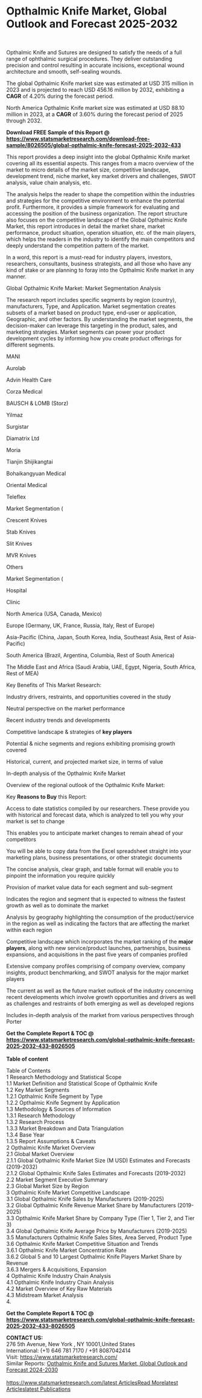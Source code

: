 <h1>Opthalmic Knife Market, Global Outlook and Forecast 2025-2032</h1><br/><p>Opthalmic Knife and Sutures are designed to satisfy the needs of a full range of ophthalmic surgical procedures. They deliver outstanding precision and control resulting in accurate incisions, exceptional wound architecture and smooth, self-sealing wounds.</p><p>The global Opthalmic Knife market size was estimated at USD 315 million in 2023 and is projected to reach USD 456.16 million by 2032, exhibiting a <strong>CAGR</strong> of 4.20% during the forecast period.</p><p>North America Opthalmic Knife market size was estimated at USD 88.10 million in 2023, at a <strong>CAGR</strong> of 3.60% during the forecast period of 2025 through 2032.</p><p><strong>Download FREE Sample of this Report @ <a href="https://www.statsmarketresearch.com/download-free-sample/8026505/global-opthalmic-knife-forecast-2025-2032-433">https://www.statsmarketresearch.com/download-free-sample/8026505/global-opthalmic-knife-forecast-2025-2032-433</a></strong></p><p>This report provides a deep insight into the global Opthalmic Knife market covering all its essential aspects. This ranges from a macro overview of the market to micro details of the market size, competitive landscape, development trend, niche market, key market drivers and challenges, SWOT analysis, value chain analysis, etc.</p><p>The analysis helps the reader to shape the competition within the industries and strategies for the competitive environment to enhance the potential profit. Furthermore, it provides a simple framework for evaluating and accessing the position of the business organization. The report structure also focuses on the competitive landscape of the Global Opthalmic Knife Market, this report introduces in detail the market share, market performance, product situation, operation situation, etc. of the main players, which helps the readers in the industry to identify the main competitors and deeply understand the competition pattern of the market.</p><p>In a word, this report is a must-read for industry players, investors, researchers, consultants, business strategists, and all those who have any kind of stake or are planning to foray into the Opthalmic Knife market in any manner.</p><p>Global Opthalmic Knife Market: Market Segmentation Analysis</p><p>The research report includes specific segments by region (country), manufacturers, Type, and Application. Market segmentation creates subsets of a market based on product type, end-user or application, Geographic, and other factors. By understanding the market segments, the decision-maker can leverage this targeting in the product, sales, and marketing strategies. Market segments can power your product development cycles by informing how you create product offerings for different segments.</p><p>MANI</p><p>Aurolab</p><p>Advin Health Care</p><p>Corza Medical</p><p>BAUSCH & LOMB (Storz)</p><p>Yilmaz</p><p>Surgistar</p><p>Diamatrix Ltd</p><p>Moria</p><p>Tianjin Shijikangtai</p><p>Bohaikangyuan Medical</p><p>Oriental Medical</p><p>Teleflex</p><p>Market Segmentation (</p><p>Crescent Knives</p><p>Stab Knives</p><p>Slit Knives</p><p>MVR Knives</p><p>Others</p><p>Market Segmentation (</p><p>Hospital</p><p>Clinic</p><p>North America (USA, Canada, Mexico)</p><p>Europe (Germany, UK, France, Russia, Italy, Rest of Europe)</p><p>Asia-Pacific (China, Japan, South Korea, India, Southeast Asia, Rest of Asia-Pacific)</p><p>South America (Brazil, Argentina, Columbia, Rest of South America)</p><p>The Middle East and Africa (Saudi Arabia, UAE, Egypt, Nigeria, South Africa, Rest of MEA)</p><p>Key Benefits of This Market Research:</p><p>Industry drivers, restraints, and opportunities covered in the study</p><p>Neutral perspective on the market performance</p><p>Recent industry trends and developments</p><p>Competitive landscape & strategies of <strong>key players</strong></p><p>Potential & niche segments and regions exhibiting promising growth covered</p><p>Historical, current, and projected market size, in terms of value</p><p>In-depth analysis of the Opthalmic Knife Market</p><p>Overview of the regional outlook of the Opthalmic Knife Market:</p><p>Key <strong>Reasons to Buy</strong> this Report:</p><p>Access to date statistics compiled by our researchers. These provide you with historical and forecast data, which is analyzed to tell you why your market is set to change</p><p>This enables you to anticipate market changes to remain ahead of your competitors</p><p>You will be able to copy data from the Excel spreadsheet straight into your marketing plans, business presentations, or other strategic documents</p><p>The concise analysis, clear graph, and table format will enable you to pinpoint the information you require quickly</p><p>Provision of market value data for each segment and sub-segment</p><p>Indicates the region and segment that is expected to witness the fastest growth as well as to dominate the market</p><p>Analysis by geography highlighting the consumption of the product/service in the region as well as indicating the factors that are affecting the market within each region</p><p>Competitive landscape which incorporates the market ranking of the <strong>major players</strong>, along with new service/product launches, partnerships, business expansions, and acquisitions in the past five years of companies profiled</p><p>Extensive company profiles comprising of company overview, company insights, product benchmarking, and SWOT analysis for the major market players</p><p>The current as well as the future market outlook of the industry concerning recent developments which involve growth opportunities and drivers as well as challenges and restraints of both emerging as well as developed regions</p><p>Includes in-depth analysis of the market from various perspectives through Porter</p><div><b>Get the Complete Report & TOC @ <a href="https://www.statsmarketresearch.com/global-opthalmic-knife-forecast-2025-2032-433-8026505">https://www.statsmarketresearch.com/global-opthalmic-knife-forecast-2025-2032-433-8026505</a></b></div><br><b>Table of content</b><p>Table of Contents<br />1 Research Methodology and Statistical Scope<br />1.1 Market Definition and Statistical Scope of Opthalmic Knife<br />1.2 Key Market Segments<br />1.2.1 Opthalmic Knife Segment by Type<br />1.2.2 Opthalmic Knife Segment by Application<br />1.3 Methodology & Sources of Information<br />1.3.1 Research Methodology<br />1.3.2 Research Process<br />1.3.3 Market Breakdown and Data Triangulation<br />1.3.4 Base Year<br />1.3.5 Report Assumptions & Caveats<br />2 Opthalmic Knife Market Overview<br />2.1 Global Market Overview<br />2.1.1 Global Opthalmic Knife Market Size (M USD) Estimates and Forecasts (2019-2032)<br />2.1.2 Global Opthalmic Knife Sales Estimates and Forecasts (2019-2032)<br />2.2 Market Segment Executive Summary<br />2.3 Global Market Size by Region<br />3 Opthalmic Knife Market Competitive Landscape<br />3.1 Global Opthalmic Knife Sales by Manufacturers (2019-2025)<br />3.2 Global Opthalmic Knife Revenue Market Share by Manufacturers (2019-2025)<br />3.3 Opthalmic Knife Market Share by Company Type (Tier 1, Tier 2, and Tier 3)<br />3.4 Global Opthalmic Knife Average Price by Manufacturers (2019-2025)<br />3.5 Manufacturers Opthalmic Knife Sales Sites, Area Served, Product Type<br />3.6 Opthalmic Knife Market Competitive Situation and Trends<br />3.6.1 Opthalmic Knife Market Concentration Rate<br />3.6.2 Global 5 and 10 Largest Opthalmic Knife Players Market Share by Revenue<br />3.6.3 Mergers & Acquisitions, Expansion<br />4 Opthalmic Knife Industry Chain Analysis<br />4.1 Opthalmic Knife Industry Chain Analysis<br />4.2 Market Overview of Key Raw Materials<br />4.3 Midstream Market Analysis<br />4.<br><div><b>Get the Complete Report & TOC @ <a href="https://www.statsmarketresearch.com/global-opthalmic-knife-forecast-2025-2032-433-8026505">https://www.statsmarketresearch.com/global-opthalmic-knife-forecast-2025-2032-433-8026505</a></b></div></p> <b>CONTACT US:</b><br>276 5th Avenue, New York , NY 10001,United States<br>International: (+1) 646 781 7170 / +91 8087042414<br>Visit: <a href="https://www.statsmarketresearch.com/">https://www.statsmarketresearch.com/</a><br>Similar Reports: <a href="https://www.statsmarketresearch.com/global-opthalmic-knife-forecast-2025-2032-433-8026505">Opthalmic Knife and Sutures Market, Global Outlook and Forecast 2024-2030</a><br/><br/><a href="https://gyeongbokgung.com">https://www.statsmarketresearch.com/</a><a href="https://hallyeomaritime.com">latest Articles</a><a href="https://jingwansa.com">Read More</a><a href=https://nguoiviet.jp/">latest Articles</a><a href="https://www.intelmarketresearch.com/">latest Publications</a>